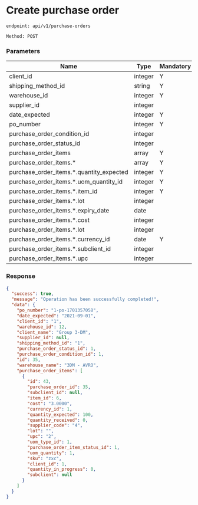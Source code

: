 # Create purchase order

`endpoint: api/v1/purchase-orders`

`Method: POST`

### Parameters

| Name                                     | Type    | Mandatory |
|------------------------------------------|---------|-----------|
| client_id                                | integer | Y         |
| shipping_method_id                       | string  | Y         |
| warehouse_id                             | integer | Y         |
| supplier_id                              | integer |           |
| date_expected                            | integer | Y         |
| po_number                                | integer | Y         |
| purchase_order_condition_id              | integer |           |
| purchase_order_status_id                 | integer |           |
| purchase_order_items                     | array   | Y         |
| purchase_order_items.*                   | array   | Y         |
| purchase_order_items.*.quantity_expected | integer | Y         |
| purchase_order_items.*.uom_quantity_id   | integer | Y         |
| purchase_order_items.*.item_id           | integer | Y         |
| purchase_order_items.*.lot               | integer |           |
| purchase_order_items.*.expiry_date       | date    |           |
| purchase_order_items.*.cost              | integer |           |
| purchase_order_items.*.lot               | integer |           |
| purchase_order_items.*.currency_id       | date    | Y         |
| purchase_order_items.*.subclient_id      | integer |           |
| purchase_order_items.*.upc               | integer |           |

### Response

```json
{
  "success": true,
  "message": "Operation has been successfully completed!",
  "data": {
    "po_number": "1-po-1701357058",
    "date_expected": "2021-09-01",
    "client_id": "1",
    "warehouse_id": 12,
    "client_name": "Group 3-DM",
    "supplier_id": null,
    "shipping_method_id": "1",
    "purchase_order_status_id": 1,
    "purchase_order_condition_id": 1,
    "id": 35,
    "warehouse_name": "3DM - AVRO",
    "purchase_order_items": [
      {
        "id": 43,
        "purchase_order_id": 35,
        "subclient_id": null,
        "item_id": 6,
        "cost": "3.0000",
        "currency_id": 1,
        "quantity_expected": 100,
        "quantity_received": 0,
        "supplier_code": "4",
        "lot": "",
        "upc": "2",
        "uom_type_id": 1,
        "purchase_order_item_status_id": 1,
        "uom_quantity": 1,
        "sku": "zxc",
        "client_id": 1,
        "quantity_in_progress": 0,
        "subclient": null
      }
    ]
  }
}
```